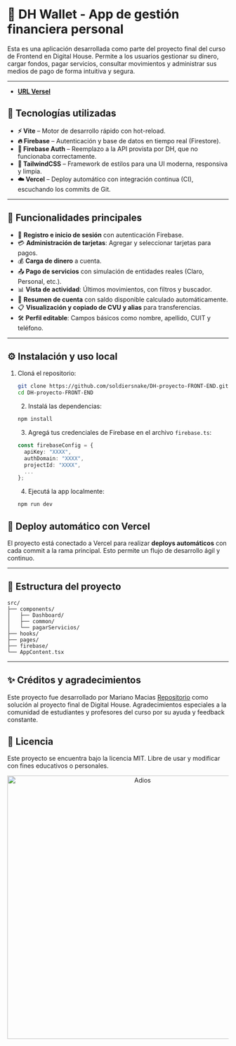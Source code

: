 # 💸 DH Wallet - App de gestión financiera personal

Esta es una aplicación desarrollada como parte del proyecto final del curso de Frontend en Digital House. Permite a los usuarios gestionar su dinero, cargar fondos, pagar servicios, consultar movimientos y administrar sus medios de pago de forma intuitiva y segura.

---

- **[URL Versel](https://dh-proyecto-front-end.vercel.app/)**

## 🚀 Tecnologías utilizadas

- **⚡ Vite** – Motor de desarrollo rápido con hot-reload.
- **🔥 Firebase** – Autenticación y base de datos en tiempo real (Firestore).
- **🔐 Firebase Auth** – Reemplazo a la API provista por DH, que no funcionaba correctamente.
- **🎨 TailwindCSS** – Framework de estilos para una UI moderna, responsiva y limpia.
- **☁️ Vercel** – Deploy automático con integración continua (CI), escuchando los commits de Git.

---

## 🔧 Funcionalidades principales

- 📲 **Registro e inicio de sesión** con autenticación Firebase.
- 💳 **Administración de tarjetas**: Agregar y seleccionar tarjetas para pagos.
- 💰 **Carga de dinero** a cuenta.
- 📤 **Pago de servicios** con simulación de entidades reales (Claro, Personal, etc.).
- 📊 **Vista de actividad**: Últimos movimientos, con filtros y buscador.
- 🧾 **Resumen de cuenta** con saldo disponible calculado automáticamente.
- 📋 **Visualización y copiado de CVU y alias** para transferencias.
- 🛠️ **Perfil editable**: Campos básicos como nombre, apellido, CUIT y teléfono.

---

## ⚙️ Instalación y uso local

1. Cloná el repositorio:

   ```bash
   git clone https://github.com/soldiersnake/DH-proyecto-FRONT-END.git
   cd DH-proyecto-FRONT-END
   ```

   2. Instalá las dependencias:

   ```bash
   npm install
   ```

   3. Agregá tus credenciales de Firebase en el archivo `firebase.ts`:

   ```ts
   const firebaseConfig = {
     apiKey: "XXXX",
     authDomain: "XXXX",
     projectId: "XXXX",
     ...
   };
   ```

   4. Ejecutá la app localmente:

   ```bash
   npm run dev
   ```

## 🧪 Deploy automático con Vercel

El proyecto está conectado a Vercel para realizar **deploys automáticos** con cada commit a la rama principal. Esto permite un flujo de desarrollo ágil y continuo.

---

## 📁 Estructura del proyecto

```
src/
├── components/
│   ├── Dashboard/
│   ├── common/
│   └── pagarServicios/
├── hooks/
├── pages/
├── firebase/
└── AppContent.tsx
```

---

## ✨ Créditos y agradecimientos

Este proyecto fue desarrollado por Mariano Macias [Repositorio](https://github.com/soldiersnake) como solución al proyecto final de Digital House. Agradecimientos especiales a la comunidad de estudiantes y profesores del curso por su ayuda y feedback constante.

## 📝 Licencia

Este proyecto se encuentra bajo la licencia MIT. Libre de usar y modificar con fines educativos o personales.

<div align="center">
  <img src="https://media.giphy.com/media/xT9IgG50Fb7Mi0prBC/giphy.gif" alt="Adios" width="600">
</div>
